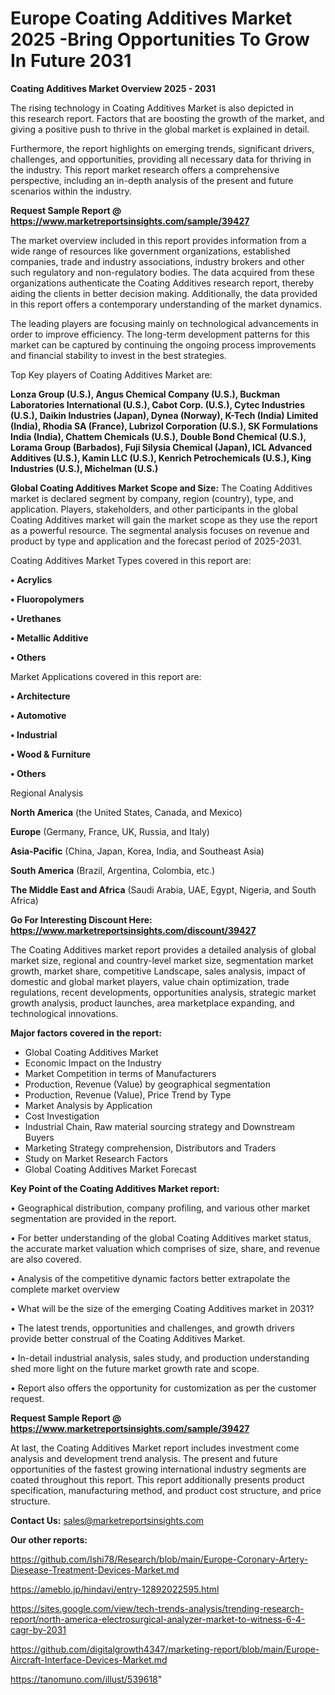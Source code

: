 # Europe Coating Additives Market 2025 -Bring Opportunities To Grow In Future 2031

<Strong> Coating Additives Market Overview 2025 - 2031</strong>

The rising technology in Coating Additives Market is also depicted in this research report. Factors that are boosting the growth of the market, and giving a positive push to thrive in the global market is explained in detail.

Furthermore, the report highlights on emerging trends, significant drivers, challenges, and opportunities, providing all necessary data for thriving in the industry. This report market research offers a comprehensive perspective, including an in-depth analysis of the present and future scenarios within the industry.

<strong>Request Sample Report @ <a href=https://www.marketreportsinsights.com/sample/39427>https://www.marketreportsinsights.com/sample/39427</a></strong>

The market overview included in this report provides information from a wide range of resources like government organizations, established companies, trade and industry associations, industry brokers and other such regulatory and non-regulatory bodies. The data acquired from these organizations authenticate the Coating Additives research report, thereby aiding the clients in better decision making. Additionally, the data provided in this report offers a contemporary understanding of the market dynamics.

The leading players are focusing mainly on technological advancements in order to improve efficiency. The long-term development patterns for this market can be captured by continuing the ongoing process improvements and financial stability to invest in the best strategies.

Top Key players of Coating Additives Market are:

<strong>Lonza Group (U.S.), Angus Chemical Company (U.S.), Buckman Laboratories International (U.S.), Cabot Corp. (U.S.), Cytec Industries (U.S.), Daikin Industries (Japan), Dynea (Norway), K-Tech (India) Limited (India), Rhodia SA (France), Lubrizol Corporation (U.S.), SK Formulations India (India), Chattem Chemicals (U.S.), Double Bond Chemical (U.S.), Lorama Group (Barbados), Fuji Silysia Chemical (Japan), ICL Advanced Additives (U.S.), Kamin LLC (U.S.), Kenrich Petrochemicals (U.S.), King Industries (U.S.), Michelman (U.S.)</strong>

<strong><b>Global Coating Additives Market Scope and Size:</b></strong>
The Coating Additives market is declared segment by company, region (country), type, and application. Players, stakeholders, and other participants in the global Coating Additives market will gain the market scope as they use the report as a powerful resource. The segmental analysis focuses on revenue and product by type and application and the forecast period of 2025-2031.

Coating Additives Market Types covered in this report are:

<strong>•  Acrylics

•  Fluoropolymers

•  Urethanes

•  Metallic Additive

•  Others</strong>

Market Applications covered in this report are:

<strong>•  Architecture

•  Automotive

•  Industrial

•  Wood & Furniture

•  Others</strong> 

Regional Analysis

<strong>North America</strong> (the United States, Canada, and Mexico)

<strong>Europe</strong> (Germany, France, UK, Russia, and Italy)

<strong>Asia-Pacific</strong> (China, Japan, Korea, India, and Southeast Asia)

<strong>South America</strong> (Brazil, Argentina, Colombia, etc.)

<strong>The Middle East and Africa</strong> (Saudi Arabia, UAE, Egypt, Nigeria, and South Africa)

<strong>Go For Interesting Discount Here: <a href=https://www.marketreportsinsights.com/discount/39427>https://www.marketreportsinsights.com/discount/39427</a></strong>

The Coating Additives market report provides a detailed analysis of global market size, regional and country-level market size, segmentation market growth, market share, competitive Landscape, sales analysis, impact of domestic and global market players, value chain optimization, trade regulations, recent developments, opportunities analysis, strategic market growth analysis, product launches, area marketplace expanding, and technological innovations.

<strong><b>Major factors covered in the report:</b></strong>
<ul>
  <li>Global Coating Additives Market </li>
  <li>Economic Impact on the Industry</li>
  <li>Market Competition in terms of Manufacturers</li>
  <li>Production, Revenue (Value) by geographical segmentation</li>
  <li>Production, Revenue (Value), Price Trend by Type</li>
  <li>Market Analysis by Application</li>
  <li>Cost Investigation</li>
  <li>Industrial Chain, Raw material sourcing strategy and Downstream Buyers</li>
  <li>Marketing Strategy comprehension, Distributors and Traders</li>
  <li>Study on Market Research Factors</li>
  <li>Global Coating Additives Market Forecast</li>
</ul>

<strong><b>Key Point of the Coating Additives Market report:</b></strong>

• Geographical distribution, company profiling, and various other market segmentation are provided in the report.

• For better understanding of the global Coating Additives market status, the accurate market valuation which comprises of size, share, and revenue are also covered.

• Analysis of the competitive dynamic factors better extrapolate the complete market overview

• What will be the size of the emerging Coating Additives market in 2031?

• The latest trends, opportunities and challenges, and growth drivers provide better construal of the Coating Additives Market.

• In-detail industrial analysis, sales study, and production understanding shed more light on the future market growth rate and scope.

• Report also offers the opportunity for customization as per the customer request.

<strong>Request Sample Report @ <a href=https://www.marketreportsinsights.com/sample/39427>https://www.marketreportsinsights.com/sample/39427</a></strong>

At last, the Coating Additives Market report includes investment come analysis and development trend analysis. The present and future opportunities of the fastest growing international industry segments are coated throughout this report. This report additionally presents product specification, manufacturing method, and product cost structure, and price structure.

<strong>Contact Us:</strong>
sales@marketreportsinsights.com

<strong>Our other reports:</strong>

<a href=https://github.com/Ishi78/Research/blob/main/Europe-Coronary-Artery-Diesease-Treatment-Devices-Market.md>https://github.com/Ishi78/Research/blob/main/Europe-Coronary-Artery-Diesease-Treatment-Devices-Market.md</a>

<a href=https://ameblo.jp/hindavi/entry-12892022595.html>https://ameblo.jp/hindavi/entry-12892022595.html</a>

<a href=https://sites.google.com/view/tech-trends-analysis/trending-research-report/north-america-electrosurgical-analyzer-market-to-witness-6-4-cagr-by-2031>https://sites.google.com/view/tech-trends-analysis/trending-research-report/north-america-electrosurgical-analyzer-market-to-witness-6-4-cagr-by-2031</a>

<a href=https://github.com/digitalgrowth4347/marketing-report/blob/main/Europe-Aircraft-Interface-Devices-Market.md>https://github.com/digitalgrowth4347/marketing-report/blob/main/Europe-Aircraft-Interface-Devices-Market.md</a>

<a href=https://tanomuno.com/illust/539618>https://tanomuno.com/illust/539618</a>"
